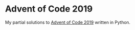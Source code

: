 Advent of Code 2019
=====================

My partial solutions to [Advent of Code 2019](https://adventofcode.com/2019) written in Python.
